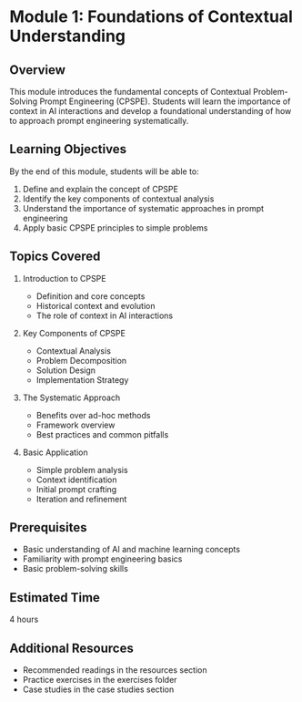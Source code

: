 # Module 1: Foundations of Contextual Understanding

## Overview
This module introduces the fundamental concepts of Contextual Problem-Solving Prompt Engineering (CPSPE). Students will learn the importance of context in AI interactions and develop a foundational understanding of how to approach prompt engineering systematically.

## Learning Objectives
By the end of this module, students will be able to:
1. Define and explain the concept of CPSPE
2. Identify the key components of contextual analysis
3. Understand the importance of systematic approaches in prompt engineering
4. Apply basic CPSPE principles to simple problems

## Topics Covered
1. Introduction to CPSPE
   - Definition and core concepts
   - Historical context and evolution
   - The role of context in AI interactions

2. Key Components of CPSPE
   - Contextual Analysis
   - Problem Decomposition
   - Solution Design
   - Implementation Strategy

3. The Systematic Approach
   - Benefits over ad-hoc methods
   - Framework overview
   - Best practices and common pitfalls

4. Basic Application
   - Simple problem analysis
   - Context identification
   - Initial prompt crafting
   - Iteration and refinement

## Prerequisites
- Basic understanding of AI and machine learning concepts
- Familiarity with prompt engineering basics
- Basic problem-solving skills

## Estimated Time
4 hours

## Additional Resources
- Recommended readings in the resources section
- Practice exercises in the exercises folder
- Case studies in the case studies section 
